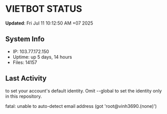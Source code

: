# VIETBOT STATUS
**Updated**: Fri Jul 11 10:12:50 AM +07 2025

## System Info
- IP: 103.77.172.150
- Uptime: up 5 days, 14 hours
- Files: 14157

## Last Activity

to set your account's default identity.
Omit --global to set the identity only in this repository.

fatal: unable to auto-detect email address (got 'root@vinh3690.(none)')
